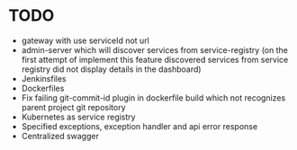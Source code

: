 # TODO
- gateway with use serviceId not url
- admin-server which will discover services from service-registry
  (on the first attempt of implement this feature discovered services from service registry did not display details in the dashboard)
- Jenkinsfiles
- Dockerfiles
- Fix failing git-commit-id plugin in dockerfile build which not recognizes parent project git repository  
- Kubernetes as service registry
- Specified exceptions, exception handler and api error response
- Centralized swagger